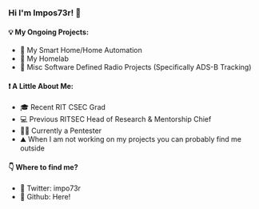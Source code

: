 ### Hi I'm Impos73r! 👋

#### 💡 My Ongoing Projects:
- 🏡 My Smart Home/Home Automation
- 📲 My Homelab
- 🛫 Misc Software Defined Radio Projects (Specifically ADS-B Tracking)

#### :exclamation: A Little About Me:
- 🎓 Recent RIT CSEC Grad
- 💻 Previous RITSEC Head of Research & Mentorship Chief
- 👨‍💻 Currently a Pentester
- :mountain: When I am not working on my projects you can probably find me outside

#### :point_down: Where to find me?
- 💬 Twitter: impo73r
- :rocket: Github: Here!

<!--
**impos73r/impos73r** is a ✨ _special_ ✨ repository because its `README.md` (this file) appears on your GitHub profile.

Here are some ideas to get you started:

- 🔭 I’m currently working on ...
- 🌱 I’m currently learning ...
- 👯 I’m looking to collaborate on ...
- 🤔 I’m looking for help with ...
- 💬 Ask me about ...
- 📫 How to reach me: ...
- 😄 Pronouns: ...
- ⚡ Fun fact: ...
-->
